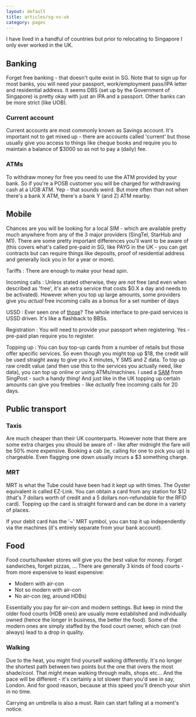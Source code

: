 ```yaml
---
layout: default
title: articles/sg-vs-uk
category: pages
---
```


I have lived in a handful of countries but prior to relocating to Singapore I only ever worked in the UK. 

## Banking

Forget free banking - that doesn't quite exist in SG. Note that to sign up for most banks, you will need your passport, work/employment pass/IPA letter and residential address. It seems DBS (set up by the Government of Singapore) is pretty okay with just an IPA and a passport. Other banks can be more strict (like UOB).

### Current account

Current accounts are most commonly known as Savings account. It's important not to get mixed up - there are accounts called 'current' but those usually give you access to things like cheque books and require you to maintain a balance of \$3000 so as not to pay a (daily) fee.

### ATMs

To withdraw money for free you need to use the ATM provided by your bank. So if you're a POSB customer you will be charged for withdrawing cash at a UOB ATM. Yep - that sounds weird. But more often than not when there's a bank X ATM, there's a bank Y (and Z) ATM nearby.

## Mobile

Chances are you will be looking for a local SIM - which are available pretty much anywhere from any of the 3 major providers (SingTel, StarHub and M1). There are some pretty important differences you'll want to be aware of (this covers what's called pre-paid in SG, like PAYG in the UK - you can get contracts but can require things like deposits, proof of residential address and generally lock you in for a year or more).


Tariffs
: There are enough to make your head spin. 

Incoming calls
: Unless stated otherwise, they are *not* free (and even when described as 'free', it's an extra service that costs $0.X a day and needs to be activated). However when you top up large amounts, some providers give you *actual* free incoming calls as a bonus for a set number of days

USSD
: Ever seen one of [those](../images/ussd_prepaid.png)? The whole interface to pre-paid services is USSD driven. It's like a flashback to BBSs.

Registration
: You will need to provide your passport when registering. Yes - pre-paid plan require you to register.

Topping up
: You can buy top-up cards from a number of retails but those offer specific services. So even though you might top up \$18, the credit will be used straight away to give you X minutes, Y SMS and Z data. To top up raw credit value (and then use this to the services you actually need, like data), you can top up online or using ATMs/machines. I used a [SAM](../images/singpost_SAM.jpg) from SingPost - such a handy thing! And just like in the UK topping up certain amounts can give you freebies - like *actually* free incoming calls for 20 days.

## Public transport

### Taxis

Are much cheaper than their UK counterparts. However note that there are some extra charges you should be aware of - like after midnight the fare will be 50% more expensive. Booking a cab (ie, calling for one to pick you up) is chargeable. Even flagging one down usually incurs a \$3 something charge. 

### MRT

MRT is what the Tube could have been had it kept up with times. The Oyster equivalent is called EZ-Link. You can obtain a card from any station for \$12 (that's 7 dollars worth of credit and a 5 dollars non-refundable for the RFID card). Topping up the card is straight forward and can be done in a variety of places.

If your debit card has the '~' MRT symbol, you can top it up independently via the machines (it's entirely separate from your bank account).

## Food

Food courts/hawker stores will give you the best value for money. Forget sandwiches, forget pizzas, ... There are generally 3 kinds of food courts - from more expensive to least expensive:

* Modern with air-con
* Not so modern with air-con
* No air-con (eg, around HDBs)

Essentially you pay for air-con and modern settings. But keep in mind the older food courts (HDB ones) are usually more established and individually owned (hence the longer in business, the better the food). Some of the modern ones are simply staffed by the food court owner, which can (not always) lead to a drop in quality.

### Walking

Due to the heat, you might find yourself walking differently. It's no longer the shortest path between two points but the one that overs the most shade/cool. That might mean walking through malls, shops etc... And the pace will be different - it's certainly a lot slower than you'd see in say, London. And for good reason, because at this speed you'll drench your shirt in no time.

Carrying an umbrella is also a must. Rain can start falling at a moment's notice. 
